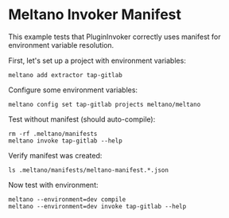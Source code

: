 # Meltano Invoker Manifest

This example tests that PluginInvoker correctly uses manifest for environment variable resolution.

First, let's set up a project with environment variables:

```shell
meltano add extractor tap-gitlab
```

Configure some environment variables:

```shell
meltano config set tap-gitlab projects meltano/meltano
```

Test without manifest (should auto-compile):

```shell
rm -rf .meltano/manifests
meltano invoke tap-gitlab --help
```

Verify manifest was created:

```shell
ls .meltano/manifests/meltano-manifest.*.json
```

Now test with environment:

```shell
meltano --environment=dev compile
meltano --environment=dev invoke tap-gitlab --help
```
